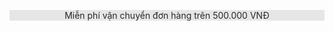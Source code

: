 <!DOCTYPE html>
<html lang="en">
<head>
    <meta charset="UTF-8">
    <title>DEGREY</title>
</head>
<body>
    <Center style="background-color: #e6e6e6;color: #252A2B;" ><p> Miễn phí vận chuyển đơn hàng trên 500.000 VNĐ </p></Center>

</body>
</html>
